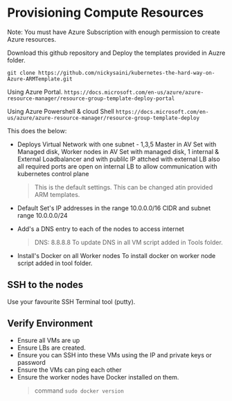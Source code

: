 # Provisioning Compute Resources

Note: You must have Azure Subscription with enough permission to create Azure resources.

Download this github repository and Deploy the templates provided in Auzre folder.

`git clone https://github.com/nickysaini/kubernetes-the-hard-way-on-Azure-ARMTemplate.git`

Using Azure Portal.
`https://docs.microsoft.com/en-us/azure/azure-resource-manager/resource-group-template-deploy-portal`

Using Azure Powershell & cloud Shell
`https://docs.microsoft.com/en-us/azure/azure-resource-manager/resource-group-template-deploy`


This does the below:

- Deploys Virtual Network with one subnet - 1,3,5 Master in AV Set with Managed disk, Worker nodes in AV Set with managed disk, 1 internal & External Loadbalancer and with publilc IP attched with external LB also all required ports are open on internal LB to allow communication with kubernetes control plane
    > This is the default settings. This can be changed atin provided ARM templates. 

- Default Set's IP addresses in the range 10.0.0.0/16 CIDR and subnet range 10.0.0.0/24

- Add's a DNS entry to each of the nodes to access internet
    > DNS: 8.8.8.8
To update DNS in all VM script added in Tools folder. 

- Install's Docker on all Worker nodes
To install docker on worker node script added in tool folder.


## SSH to the nodes

Use your favourite SSH Terminal tool (putty).


## Verify Environment

- Ensure all VMs are up
- Ensure LBs are created.
- Ensure you can SSH into these VMs using the IP and private keys or password
- Ensure the VMs can ping each other
- Ensure the worker nodes have Docker installed on them.
  > command `sudo docker version`